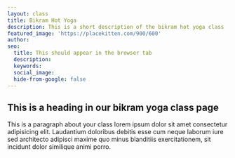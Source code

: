 ```yaml
---
layout: class
title: Bikram Hot Yoga
description: This is a short description of the bikram hot yoga class
featured_image: 'https://placekitten.com/900/600'
author: 
seo: 
  title: This should appear in the browser tab
  description: 
  keywords: 
  social_image: 
  hide-from-google: false
---
```


## This is a heading in our bikram yoga class page 

This  is a paragraph about your class lorem ipsum dolor sit amet consectetur adipisicing elit. Laudantium doloribus debitis esse cum neque laborum iure sed architecto adipisci maxime quo minus blanditiis exercitationem, sit incidunt dolor similique animi porro.